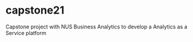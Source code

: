 # capstone21
Capstone project with NUS Business Analytics to develop a Analytics as a Service platform
